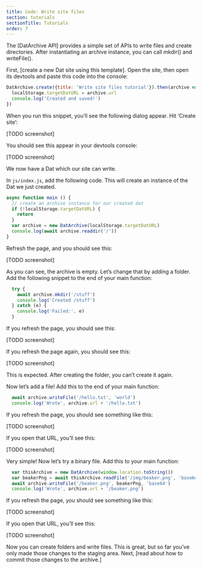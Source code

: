 ```yaml
---
title: Code: Write site files
section: tutorials
sectionTitle: Tutorials
order: 7
---
```


The [DatArchive API] provides a simple set of APIs to write files and create directories. After instantiating an archive instance, you can call mkdir() and writeFile().

First, [create a new Dat site using this template]. Open the site, then open its devtools and paste this code into the console:

```js
DatArchive.create({title: 'Write site files tutorial'}).then(archive => {
  localStorage.targetDatURL = archive.url
  console.log('Created and saved!')
})
```

When you run this snippet, you’ll see the following dialog appear. Hit ‘Create site’:

[TODO screenshot]

You should see this appear in your devtools console:

[TODO screenshot]

We now have a Dat which our site can write.

In `js/index.js`, add the following code. This will create an instance of the Dat we just created.

```js
async function main () {
  // create an archive instance for our created dat
  if (!localStorage.targetDatURL) {
    return
  }
  var archive = new DatArchive(localStorage.targetDatURL)
  console.log(await archive.readdir('/'))
}
```

Refresh the page, and you should see this:

[TODO screenshot]

As you can see, the archive is empty. Let’s change that by adding a folder. Add the following snippet to the end of your main function:

```js
  try {
    await archive.mkdir('/stuff')
    console.log('Created /stuff')
  } catch (e) {
    console.log('Failed:', e)
  }
```

If you refresh the page, you should see this:

[TODO screenshot]

If you refresh the page again, you should see this:

[TODO screenshot]

This is expected. After creating the folder, you can’t create it again.

Now let’s add a file! Add this to the end of your main function:

```js
  await archive.writeFile('/hello.txt', 'world')
  console.log('Wrote', archive.url + '/hello.txt')
```

If you refresh the page, you should see something like this:

[TODO screenshot]

If you open that URL, you’ll see this:

[TODO screenshot]

Very simple! Now let’s try a binary file. Add this to your main function:

```js
  var thisArchive = new DatArchive(window.location.toString())
  var beakerPng = await thisArchive.readFile('/img/beaker.png', 'base64')
  await archive.writeFile('/beaker.png', beakerPng, 'base64')
  console.log('Wrote', archive.url + '/beaker.png')
```

If you refresh the page, you should see something like this:

[TODO screenshot]

If you open that URL, you’ll see this:

[TODO screenshot]

Now you can create folders and write files. This is great, but so far you’ve only made those changes to the staging area. Next, [read about how to commit those changes to the archive.]